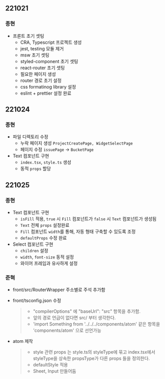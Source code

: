 ## 221021

### 종현

- 프론트 초기 셋팅
  - CRA, Typescript 프로젝트 생성
  - jest, testing 모듈 제거
  - msw 초기 셋팅
  - styled-component 초기 셋팅
  - react-router 초기 셋팅
  - 필요한 페이지 생성
  - router 경로 초기 설정
  - css formatinog library 설정
  - eslint + prettier 설정 완료

## 221024

### 종현

- 파일 디렉토리 수정
  - 누락 페이지 생성 `ProjectCreatePage, WidgetSelectPage`
  - 페이지 수정 `issuePage` -> `BucketPage`
- Text 컴포넌트 구현
  - `index.tsx`, `style.ts` 생성
  - 동적 `props` 할당

## 221025

### 종현
  + Text 컴포넌트 구현
    + `isFill` 적용, `true` 시 `Fill` 컴포넌트가 `false` 시 `Text` 컴포넌트가 생성됨
    + `Text` 전체 `props` 설정완료
    + `Fill` 컴포넌트 `width`를 통해, 자동 형태 구축할 수 있도록 조정 
    + `defaultProps` 수정 완료
  + Select 컴포넌트 구현
    + `children` 설정
    + `width`, `font-size` 동적 설정
    + 와이어 프레임과 유사하게 설정

### 준혁
- front/src/RouterWrapper 주소별로 주석 추가함

- front/tsconfig.json 수정

  > - "compilerOptions" 에 "baseUrl": "src" 항목을 추가함.
  > - 앞의 경로 언급이 없다면 src/ 부터 생각한다.
  > - 'import Something from '../../../components/atom' 같은 항목을 'components/atom' 으로 선언가능

- atom 제작
  > - style 관련 props 는 style.ts의 styleType에 묶고 index.tsx에서 styleType을 상속한 propsType가 다른 props 들을 정의한다.
  > - defaultStyle 적용
  > - Sheet, Input 만들어둠
